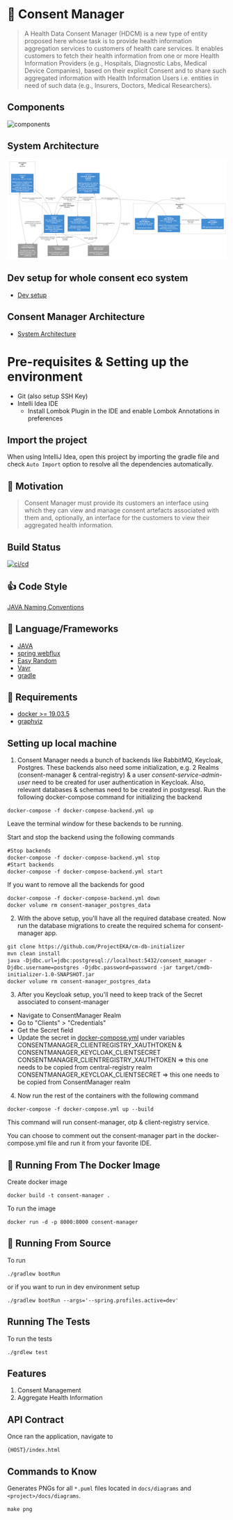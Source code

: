 # :convenience_store: Consent Manager

> A Health Data Consent Manager (HDCM) is a new type of entity proposed here whose task is to provide
> health information aggregation services to customers of health care services. It enables customers to
> fetch their health information from one or more Health Information Providers (e.g., Hospitals,
> Diagnostic Labs, Medical Device Companies), based on their explicit Consent and to share such
> aggregated information with Health Information Users i.e. entities in need of such data (e.g., Insurers,
> Doctors, Medical Researchers).

## Components

![components](docs/diagrams/ProjectEKA-Simplified-Arch.jpg)

## System Architecture

![Architecture](docs/diagrams/architecture.png)

## Dev setup for whole consent eco system

* [Dev setup](docs/dev-setup.md)


## Consent Manager Architecture

* [System Architecture](./docs/architecture.md)

# Pre-requisites & Setting up the environment

 * Git (also setup SSH Key)
 * Intelli Idea IDE
   * Install Lombok Plugin in the IDE and enable Lombok Annotations in preferences
 
## Import the project

When using IntelliJ Idea, open this project by importing the gradle file and check `Auto Import` option to resolve 
all the dependencies automatically.

## :muscle: Motivation

> Consent Manager must provide its customers an interface using which they can view
> and manage consent artefacts associated with them and, optionally, an interface for
> the customers to view their aggregated health information.

## Build Status

[![ci/cd](https://github.com/ProjectEKA/hdaf/workflows/GitHub%20Actions/badge.svg)](https://github.com/ProjectEKA/hdaf/actions)

## :+1: Code Style

[JAVA Naming Conventions](https://google.github.io/styleguide/javaguide.html)

## :tada: Language/Frameworks

*   [JAVA](https://docs.microsoft.com/en-us/dotnet/csharp/language-reference/)
*   [spring webflux](https://docs.microsoft.com/en-us/aspnet/core/?view=aspnetcore-3.1)
*   [Easy Random](https://github.com/j-easy/easy-random)
*   [Vavr](https://www.vavr.io/vavr-docs/)
*   [gradle](https://docs.gradle.org/5.6.4/userguide/userguide.html)

## :checkered_flag: Requirements

*   [docker >= 19.03.5](https://www.docker.com/)
*   [graphviz](https://graphviz.gitlab.io/download/)

## Setting up local machine
1. Consent Manager needs a bunch of backends like RabbitMQ, Keycloak, Postgres.  These backends also need some initialization, 
e.g. 2 Realms (consent-manager & central-registry) & a user *consent-service-admin-user* need to be created for user authentication in Keycloak.  Also, relevant databases & schemas need to be created in postgresql.
Run the following docker-compose command for initializing the backend

```alpha
docker-compose -f docker-compose-backend.yml up
```  
Leave the terminal window for these backends to be running.

Start and stop the backend using the following commands
```alpha
#Stop backends
docker-compose -f docker-compose-backend.yml stop
#Start backends
docker-compose -f docker-compose-backend.yml start
```  


If you want to remove all the backends for good

```alpha
docker-compose -f docker-compose-backend.yml down
docker volume rm consent-manager_postgres_data
```

2. With the above setup, you'll have all the required database created.  Now run the database migrations to create the required schema for consent-manager app.


```alpha
git clone https://github.com/ProjectEKA/cm-db-initializer
mvn clean install
java -Djdbc.url=jdbc:postgresql://localhost:5432/consent_manager -Djdbc.username=postgres -Djdbc.password=password -jar target/cmdb-initializer-1.0-SNAPSHOT.jar
docker volume rm consent-manager_postgres_data
```
  
3. After you Keycloak setup, you'll need to keep track of the Secret associated to consent-manager 
* Navigate to ConsentManager Realm
* Go to "Clients" > "Credentials"
* Get the Secret field
* Update the secret in [docker-compose.yml](docker-compose.yml) under variables CONSENTMANAGER_CLIENTREGISTRY_XAUTHTOKEN & CONSENTMANAGER_KEYCLOAK_CLIENTSECRET
CONSENTMANAGER_CLIENTREGISTRY_XAUTHTOKEN => this one needs to be copied from central-registry realm
CONSENTMANAGER_KEYCLOAK_CLIENTSECRET => this one needs to be copied from ConsentManager realm 

4. Now run the rest of the containers with the following command

```alpha
docker-compose -f docker-compose.yml up --build
```  
This command will run consent-manager, otp & client-registry service.   

You can choose to comment out the consent-manager part in the docker-compose.yml file and run it from your favorite IDE.

## :whale: Running From The Docker Image

Create docker image

```alpha
docker build -t consent-manager .
```

To run the image

```alpha
docker run -d -p 8000:8000 consent-manager
```

## :rocket: Running From Source

To run

```alpha
./gradlew bootRun
```

or if you want to run in dev environment setup

```alpha
./gradlew bootRun --args='--spring.profiles.active=dev'
```

## Running The Tests

To run the tests
```alpha
./grdlew test
```

## Features

1.  Consent Management
2.  Aggregate Health Information

## API Contract

Once ran the application, navigate to

```alpha
{HOST}/index.html
```

## Commands to Know

Generates PNGs for all `*.puml` files located in `docs/diagrams` and `<project>/docs/diagrams`.

 ```alpha
 make png
```
